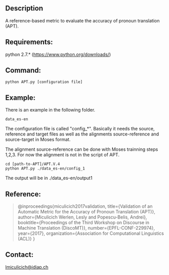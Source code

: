 ## Description

A reference-based metric to evaluate the accuracy of pronoun translation (APT).

## Requirements:


python 2.7.* (https://www.python.org/downloads/)


## Command:

```
python APT.py [configuration file]
```

## Example:

There is an example in the following folder.

    data_es-en


The configuration file  is called "config_*". Basically it needs the source, reference and target files as well as the alignments source-reference and source-target in Moses format. 

The alignment source-reference can be done with Moses trainning steps 1,2,3. For now the alignment is not in the script of APT.

```
cd [path-to-APT]/APT.V.4
python APT.py ./data_es-en/config_1
```

The output will be in ./data_es-en/output1

## Reference:

>@inproceedings{miculicich2017validation,
>  title={Validation of an Automatic Metric for the Accuracy of Pronoun Translation (APT)},
>  author={Miculicich Werlen, Lesly and Popescu-Belis, Andrei},
>  booktitle={Proceedings of the Third Workshop on Discourse in Machine Translation (DiscoMT)},
>  number={EPFL-CONF-229974},
>  year={2017},
>  organization={Association for Computational Linguistics (ACL)}
>}
 
## Contact:

lmiculicich@idiap.ch
